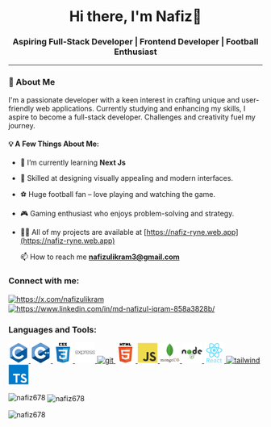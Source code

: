<h1 align="center">Hi there, I'm Nafiz👋</h1>
<h3 align="center">Aspiring Full-Stack Developer | Frontend Developer | Football Enthusiast</h3>


---

### 🌟 About Me
I'm a passionate developer with a keen interest in crafting unique and user-friendly web applications. Currently studying and enhancing my skills, I aspire to become a full-stack developer. Challenges and creativity fuel my journey. 

#### 💡 A Few Things About Me:
- 🌱 I’m currently learning **Next Js**
- 🎨 Skilled at designing visually appealing and modern interfaces.
- ⚽ Huge football fan – love playing and watching the game.
- 🎮 Gaming enthusiast who enjoys problem-solving and strategy.
- 👨‍💻 All of my projects are available at [https://nafiz-ryne.web.app](https://nafiz-ryne.web.app)



  📫 How to reach me **nafizulikram3@gmail.com**

<h3 align="left">Connect with me:</h3>
<p align="left">
<a href="https://twitter.com/https://x.com/nafizulikram" target="blank"><img align="center" src="https://raw.githubusercontent.com/rahuldkjain/github-profile-readme-generator/master/src/images/icons/Social/twitter.svg" alt="https://x.com/nafizulikram" height="30" width="40" /></a>
<a href="https://linkedin.com/in/https://www.linkedin.com/in/md-nafizul-iqram-858a3828b/" target="blank"><img align="center" src="https://raw.githubusercontent.com/rahuldkjain/github-profile-readme-generator/master/src/images/icons/Social/linked-in-alt.svg" alt="https://www.linkedin.com/in/md-nafizul-iqram-858a3828b/" height="30" width="40" /></a>
</p>

<h3 align="left">Languages and Tools:</h3>
<p align="left"> <a href="https://www.cprogramming.com/" target="_blank" rel="noreferrer"> <img src="https://raw.githubusercontent.com/devicons/devicon/master/icons/c/c-original.svg" alt="c" width="40" height="40"/> </a> <a href="https://www.w3schools.com/cpp/" target="_blank" rel="noreferrer"> <img src="https://raw.githubusercontent.com/devicons/devicon/master/icons/cplusplus/cplusplus-original.svg" alt="cplusplus" width="40" height="40"/> </a> <a href="https://www.w3schools.com/css/" target="_blank" rel="noreferrer"> <img src="https://raw.githubusercontent.com/devicons/devicon/master/icons/css3/css3-original-wordmark.svg" alt="css3" width="40" height="40"/> </a> <a href="https://expressjs.com" target="_blank" rel="noreferrer"> <img src="https://raw.githubusercontent.com/devicons/devicon/master/icons/express/express-original-wordmark.svg" alt="express" width="40" height="40"/> </a> <a href="https://git-scm.com/" target="_blank" rel="noreferrer"> <img src="https://www.vectorlogo.zone/logos/git-scm/git-scm-icon.svg" alt="git" width="40" height="40"/> </a> <a href="https://www.w3.org/html/" target="_blank" rel="noreferrer"> <img src="https://raw.githubusercontent.com/devicons/devicon/master/icons/html5/html5-original-wordmark.svg" alt="html5" width="40" height="40"/> </a> <a href="https://developer.mozilla.org/en-US/docs/Web/JavaScript" target="_blank" rel="noreferrer"> <img src="https://raw.githubusercontent.com/devicons/devicon/master/icons/javascript/javascript-original.svg" alt="javascript" width="40" height="40"/> </a> <a href="https://www.mongodb.com/" target="_blank" rel="noreferrer"> <img src="https://raw.githubusercontent.com/devicons/devicon/master/icons/mongodb/mongodb-original-wordmark.svg" alt="mongodb" width="40" height="40"/> </a> <a href="https://nodejs.org" target="_blank" rel="noreferrer"> <img src="https://raw.githubusercontent.com/devicons/devicon/master/icons/nodejs/nodejs-original-wordmark.svg" alt="nodejs" width="40" height="40"/> </a> <a href="https://reactjs.org/" target="_blank" rel="noreferrer"> <img src="https://raw.githubusercontent.com/devicons/devicon/master/icons/react/react-original-wordmark.svg" alt="react" width="40" height="40"/> </a> <a href="https://tailwindcss.com/" target="_blank" rel="noreferrer"> <img src="https://www.vectorlogo.zone/logos/tailwindcss/tailwindcss-icon.svg" alt="tailwind" width="40" height="40"/> </a> <a href="https://www.typescriptlang.org/" target="_blank" rel="noreferrer"> <img src="https://raw.githubusercontent.com/devicons/devicon/master/icons/typescript/typescript-original.svg" alt="typescript" width="40" height="40"/> </a> </p>

<p><img align="left" src="https://github-readme-stats.vercel.app/api/top-langs?username=nafiz678&show_icons=true&locale=en&layout=compact" alt="nafiz678" /></p>

<p>&nbsp;<img align="center" src="https://github-readme-stats.vercel.app/api?username=nafiz678&show_icons=true&locale=en" alt="nafiz678" /></p>

<p><img align="center" src="https://github-readme-streak-stats.herokuapp.com/?user=nafiz678&" alt="nafiz678" /></p>
